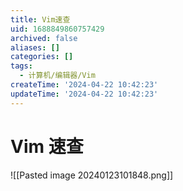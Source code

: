 ```yaml
---
title: Vim速查
uid: 1688849860757429
archived: false
aliases: []
categories: []
tags:
  - 计算机/编辑器/Vim
createTime: '2024-04-22 10:42:23'
updateTime: '2024-04-22 10:42:23'
---
```


# Vim 速查

![[Pasted image 20240123101848.png]]
